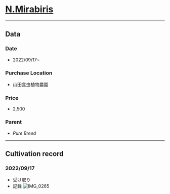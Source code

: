 # [N.Mirabiris](https://en.wikipedia.org/wiki/Nepenthes_mirabilis)
---
## **Data**

### Date  
* 2022/09/17~
### Purchase Location
* 山田食虫植物農園
### Price
* 2,500
### Parent
- *Pure Breed*
---
## **Cultivation record**
### 2022/09/17
- 受け取り
- 記録
![IMG_0265](https://user-images.githubusercontent.com/56258573/190851755-774b915e-1f20-4921-9301-6c8c8cca774a.JPG)
